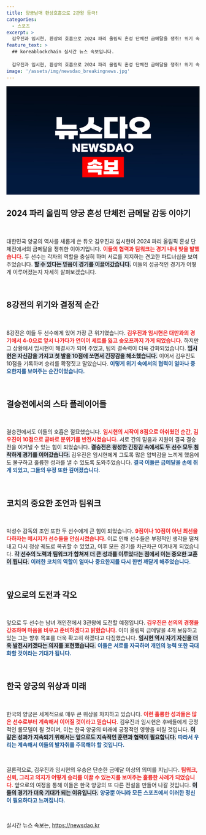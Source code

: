 ```yaml
---
title: 양궁남매 환상호흡으로 2관왕 등극!
categories:
  - 스포츠
excerpt: >
  김우진과 임시현, 환상의 호흡으로 2024 파리 올림픽 혼성 단체전 금메달을 쟁취! 위기 속에서 서로를 북돋아주며, 개인전 3관왕 도전에도 나선다. 정상의 자리를 향한 두 선수의 열정적인 이야기, 놓치지 마세요!
feature_text: >
  ## koreablockchain 실시간 뉴스 속보입니다.

  김우진과 임시현, 환상의 호흡으로 2024 파리 올림픽 혼성 단체전 금메달을 쟁취! 위기 속에서 서로를 북돋아주며, 개인전 3관왕 도전에도 나선다. 정상의 자리를 향한 두 선수의 열정적인 이야기, 놓치지 마세요!
image: '/assets/img/newsdao_breakingnews.jpg'
---
```


<p><img src="/assets/img/newsdao_breakingnews.jpg" alt="koreablockchain 속보" /></p>

<h2 data-ke-size="size26">2024 파리 올림픽 양궁 혼성 단체전 금메달 감동 이야기</h2>

<p data-ke-size="size16">&nbsp;</p>

<p>대한민국 양궁의 역사를 새롭게 쓴 듀오 김우진과 임시현이 2024 파리 올림픽 혼성 단체전에서의 금메달을 쟁취한 이야기입니다. <b><span style="color: #ee2323;">이들의 협력과 팀워크는 경기 내내 빛을 발했습니다.</span></b> 두 선수는 각자의 역할을 충실히 하며 서로를 지지하는 견고한 파트너십을 보여 주었습니다. <b><span style="background-color: #21538527;">할 수 있다는 믿음이 경기를 이끌어갔습니다.</span></b> 이들의 성공적인 경기가 어떻게 이루어졌는지 자세히 살펴보겠습니다.</p>

<p data-ke-size="size16">&nbsp;</p>

<h2 data-ke-size="size26">8강전의 위기와 결정적 순간</h2>

<p data-ke-size="size16">&nbsp;</p>

<p>8강전은 이들 두 선수에게 있어 가장 큰 위기였습니다. <b><span style="color: #ee2323;">김우진과 임시현은 대만과의 경기에서 4-0으로 앞서 나가다가 연이어 세트를 잃고 슛오프까지 가게 되었습니다.</span></b> 하지만 그 상황에서 임시현이 해결사가 되어 주었고, 팀의 결속력이 더욱 강화되었습니다. <b><span style="background-color: #21538527;">임시현은 자신감을 가지고 첫 발을 10점에 쏘면서 긴장감을 해소했습니다.</span></b> 이어서 김우진도 10점을 기록하며 승리를 확정짓고 말았습니다. <b><span style="color: #1a5490;">이렇게 위기 속에서의 협력이 얼마나 중요한지를 보여주는 순간이었습니다.</span></b></p>

<p data-ke-size="size16">&nbsp;</p>

<h2 data-ke-size="size26">결승전에서의 스타 플레이어들</h2>

<p data-ke-size="size16">&nbsp;</p>

<p>결승전에서도 이들의 호흡은 절묘했습니다. <b><span style="color: #ee2323;">임시현의 시작이 8점으로 아쉬웠던 순간, 김우진이 10점으로 곧바로 분위기를 반전시켰습니다.</span></b> 서로 간의 믿음과 지원이 결국 결승전을 이겨낼 수 있는 힘이 되었습니다. <b><span style="background-color: #21538527;">결승전은 왕성한 긴장감 속에서도 두 선수 모두 침착하게 경기를 이어갔습니다.</span></b> 김우진은 임시현에게 그토록 많은 압박감을 느끼게 했음에도 불구하고 훌륭한 성과를 낼 수 있도록 도와주었습니다. <b><span style="color: #1a5490;">결국 이들은 금메달을 손에 쥐게 되었고, 그들의 우정 또한 깊어졌습니다.</span></b></p>

<p data-ke-size="size16">&nbsp;</p>

<h2 data-ke-size="size26">코치의 중요한 조언과 팀워크</h2>

<p data-ke-size="size16">&nbsp;</p>

<p>박성수 감독의 조언 또한 두 선수에게 큰 힘이 되었습니다. <b><span style="color: #ee2323;">9점이나 10점이 아닌 최선을 다하자는 메시지가 선수들을 안심시켰습니다.</span></b> 이로 인해 선수들은 부정적인 생각을 떨쳐내고 다시 정상 궤도로 복귀할 수 있었고, 이후 모든 경기를 차근차근 이겨내게 되었습니다. <b><span style="background-color: #21538527;">각 선수의 노력과 팀워크가 합쳐져 더 큰 성과를 이루었다는 점에서 이는 중요한 교훈이 됩니다.</span></b> <b><span style="color: #1a5490;">이러한 코치의 역할이 얼마나 중요한지를 다시 한번 깨닫게 해주었습니다.</span></b></p>

<p data-ke-size="size16">&nbsp;</p>

<h2 data-ke-size="size26">앞으로의 도전과 각오</h2>

<p data-ke-size="size16">&nbsp;</p>

<p>앞으로 두 선수는 남녀 개인전에서 3관왕에 도전할 예정입니다. <b><span style="color: #ee2323;">김우진은 선의의 경쟁을 강조하며 마음을 비우고 준비하겠다고 밝혔습니다.</span></b> 이미 올림픽 금메달을 4개 보유하고 있는 그는 향후 목표를 더욱 확고히 하겠다고 다짐했습니다. <b><span style="background-color: #21538527;">임시현 역시 자기 자신을 더욱 발전시키겠다는 의지를 표현했습니다.</span></b> <b><span style="color: #1a5490;">이들은 서로를 자극하며 개인의 능력 또한 극대화할 것이라는 기대가 됩니다.</span></b></p>

<p data-ke-size="size16">&nbsp;</p>

<h2 data-ke-size="size26">한국 양궁의 위상과 미래</h2>

<p data-ke-size="size16">&nbsp;</p>

<p>한국의 양궁은 세계적으로 매우 큰 위상을 차지하고 있습니다. <b><span style="color: #ee2323;">이런 훌륭한 성과들은 많은 선수로부터 계속해서 이어질 것이라고 믿습니다.</span></b> 김우진과 임시현은 후배들에게 긍정적인 롤모델이 될 것이며, 이는 한국 양궁의 미래에 긍정적인 영향을 미칠 것입니다. <b><span style="background-color: #21538527;">이 같은 성과가 지속되기 위해서는 앞으로도 지속적인 훈련과 협력이 필요합니다.</span></b> <b><span style="color: #1a5490;">따라서 우리는 계속해서 이들의 발자취를 주목해야 할 것입니다.</span></b></p>

<p data-ke-size="size16">&nbsp;</p> 

<p>결론적으로, 김우진과 임시현의 우승은 단순한 금메달 이상의 의미를 지닙니다. <b><span style="color: #ee2323;">팀워크, 신뢰, 그리고 의지가 어떻게 승리를 이끌 수 있는지를 보여주는 훌륭한 사례가 되었습니다.</span></b> 앞으로의 여정을 통해 이들은 한국 양궁의 또 다른 전설을 만들어 나갈 것입니다. <b><span style="background-color: #21538527;">이들의 경기가 더욱 기대가 되는 이유입니다.</span></b> <b><span style="color: #1a5490;">양궁뿐 아니라 모든 스포츠에서 이러한 정신이 필요하다고 느껴집니다.</span></b> </p>

<p data-ke-size="size16">&nbsp;</p>
실시간 뉴스 속보는, <a href="https://newsdao.kr" rel="dofollow">https://newsdao.kr</a>


